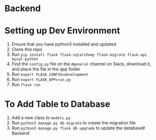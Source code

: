 # Backend

# Setting up Dev Environment
1. Ensure that you have python3 installed and updated
2. Clone this repo
3. Run `pip install flask flask-sqlalchemy flask-migrate flask-api mysql-python`
4. Find the `config.py` file on the `#general` channel on Slack, download it, and place the file in the app folder
5. Run `export FLASK_CONFIG=development`
6. Run `export FLASK_APP=run.py`
5. Run `flask run`

# To Add Table to Database
1. Add a new class to `models.py`
2. Run `python3 manage.py db migrate` to create the migration file
3. Run `python3 manage.py flask db upgrade` to update the database# Backend
